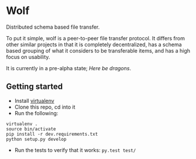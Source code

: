 Wolf
====

Distributed schema based file transfer.

To put it simple, wolf is a peer-to-peer file transfer protocol. It differs from
other similar projects in that it is completely decentralized, has a schema
based grouping of what it considers to be transferable items, and has a high
focus on usability.

It is currently in a pre-alpha state; *Here be dragons*.

## Getting started ##
* Install [virtualenv](http://www.virtualenv.org/en/latest/)
* Clone this repo, cd into it
* Run the following:

```
virtualenv .
source bin/activate
pip install -r dev.requirements.txt
python setup.py develop
```

* Run the tests to verify that it works: `py.test test/`
